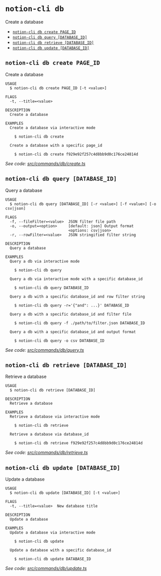 `notion-cli db`
===============

Create a database

* [`notion-cli db create PAGE_ID`](#notion-cli-db-create-page_id)
* [`notion-cli db query [DATABASE_ID]`](#notion-cli-db-query-database_id)
* [`notion-cli db retrieve [DATABASE_ID]`](#notion-cli-db-retrieve-database_id)
* [`notion-cli db update [DATABASE_ID]`](#notion-cli-db-update-database_id)

## `notion-cli db create PAGE_ID`

Create a database

```
USAGE
  $ notion-cli db create PAGE_ID [-t <value>]

FLAGS
  -t, --title=<value>

DESCRIPTION
  Create a database

EXAMPLES
  Create a database via interactive mode

    $ notion-cli db create

  Create a database with a specific page_id

    $ notion-cli db create f929e92f257c4d8bb9d0c176ce24814d
```

_See code: [src/commands/db/create.ts](https://github.com/litencatt/notion-cli/blob/v0.11.0/src/commands/db/create.ts)_

## `notion-cli db query [DATABASE_ID]`

Query a database

```
USAGE
  $ notion-cli db query [DATABASE_ID] [-r <value>] [-f <value>] [-o csv|json]

FLAGS
  -f, --fileFilter=<value>  JSON filter file path
  -o, --output=<option>     [default: json] Output format
                            <options: csv|json>
  -r, --rowFilter=<value>   JSON stringified filter string

DESCRIPTION
  Query a database

EXAMPLES
  Query a db via interactive mode

    $ notion-cli db query

  Query a db via interactive mode with a specific database_id

    $ notion-cli db query DATABASE_ID

  Query a db with a specific database_id and row filter string

    $ notion-cli db query -r='{"and": ...}' DATABASE_ID

  Query a db with a specific database_id and filter file

    $ notion-cli db query -f ./path/to/filter.json DATABASE_ID

  Query a db with a specific database_id and output format

    $ notion-cli db query -o csv DATABASE_ID
```

_See code: [src/commands/db/query.ts](https://github.com/litencatt/notion-cli/blob/v0.11.0/src/commands/db/query.ts)_

## `notion-cli db retrieve [DATABASE_ID]`

Retrieve a database

```
USAGE
  $ notion-cli db retrieve [DATABASE_ID]

DESCRIPTION
  Retrieve a database

EXAMPLES
  Retrieve a database via interactive mode

    $ notion-cli db retrieve

  Retrieve a database via database_id

    $ notion-cli db retrieve f929e92f257c4d8bb9d0c176ce24814d
```

_See code: [src/commands/db/retrieve.ts](https://github.com/litencatt/notion-cli/blob/v0.11.0/src/commands/db/retrieve.ts)_

## `notion-cli db update [DATABASE_ID]`

Update a database

```
USAGE
  $ notion-cli db update [DATABASE_ID] [-t <value>]

FLAGS
  -t, --title=<value>  New database title

DESCRIPTION
  Update a database

EXAMPLES
  Update a database via interactive mode

    $ notion-cli db update

  Update a database with a specific database_id

    $ notion-cli db update DATABASE_ID
```

_See code: [src/commands/db/update.ts](https://github.com/litencatt/notion-cli/blob/v0.11.0/src/commands/db/update.ts)_
